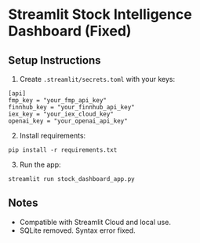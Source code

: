 
# Streamlit Stock Intelligence Dashboard (Fixed)

## Setup Instructions

1. Create `.streamlit/secrets.toml` with your keys:
```
[api]
fmp_key = "your_fmp_api_key"
finnhub_key = "your_finnhub_api_key"
iex_key = "your_iex_cloud_key"
openai_key = "your_openai_api_key"
```

2. Install requirements:
```
pip install -r requirements.txt
```

3. Run the app:
```
streamlit run stock_dashboard_app.py
```

## Notes
- Compatible with Streamlit Cloud and local use.
- SQLite removed. Syntax error fixed.
